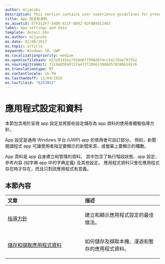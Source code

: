 ```yaml
---
author: mijacobs
Description: This section contains user experience guidelines for presenting app settings and storing those settings as app data.
title: App 設定和資料
ms.assetid: E7F312F7-54D8-411F-8D92-92FBB95C2463
label: App settings and data
template: detail.hbs
ms.author: mijacobs
ms.date: 02/08/2017
ms.topic: article
keywords: Windows 10, UWP
ms.localizationpriority: medium
ms.openlocfilehash: 62310191b17910d0ff980d6f4cc54170de7077b2
ms.sourcegitcommit: f2c9a050a9137a473f28b613968d5782866142c6
ms.translationtype: MT
ms.contentlocale: zh-TW
ms.lasthandoff: 11/09/2018
ms.locfileid: "6253951"
---
```

# <a name="app-settings-and-data"></a>應用程式設定和資料




本節包含用於呈現 app 設定並將那些設定儲存為 app 資料的使用者體驗指導方針。

App 設定是通用 Windows 平台 (UWP) app 的使用者可自訂部分。 例如，新聞閱讀程式 app 可讓使用者指定要顯示的新聞來源，或螢幕上要顯示的欄數。

App 資料是 app 自身建立和管理的資料。 其中包含了執行階段狀態、app 設定、參考內容 (如字典 app 中的字典定義) 及其他設定。 應用程式資料只會在應用程式存在時才存在，而且只對該應用程式有意義。
## <a name="in-this-section"></a>本節內容
<table>
<colgroup>
<col width="50%" />
<col width="50%" />
</colgroup>
<thead>
<tr class="header">
<th align="left">文章</th>
<th align="left">描述</th>
</tr>
</thead>
<tbody>
<tr class="odd">
<td align="left"><p><a href="guidelines-for-app-settings.md">指導方針</a></p></td>
<td align="left"><p>建立和顯示應用程式設定的最佳做法。</p></td>
</tr>
<tr class="even">
<td align="left"><p><a href="store-and-retrieve-app-data.md">儲存和擷取應用程式資料</a></p></td>
<td align="left"><p>如何儲存及擷取本機、漫遊和暫存的應用程式資料。</p></td>
</tr>
</tbody>
</table>



